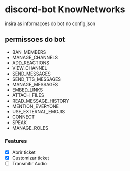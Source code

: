 # discord-bot KnowNetworks

 insira as informaçoes do bot no config.json

## permissoes do bot
* BAN_MEMBERS
* MANAGE_CHANNELS
* ADD_REACTIONS
* VIEW_CHANNEL
* SEND_MESSAGES
* SEND_TTS_MESSAGES
* MANAGE_MESSAGES
* EMBED_LINKS
* ATTACH_FILES
* READ_MESSAGE_HISTORY
* MENTION_EVERYONE
* USE_EXTERNAL_EMOJIS
* CONNECT
* SPEAK
* MANAGE_ROLES

### Features

- [x] Abrir ticket
- [x] Customizar ticket
- [ ] Transmitir Audio
